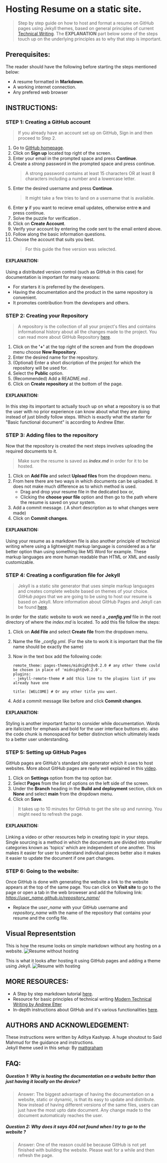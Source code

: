 # Hosting Resume on a static site.  
> Step by step guide on how to host and format a resume on GitHub pages using Jekyll themes, based on general principles of current [Technical Writing](https://www.amazon.ca/Modern-Technical-Writing-Introduction-Documentation-ebook/dp/B01A2QL9SS). The **EXPLANATION** part below some of the steps touch up on the underlying principles as to why that step is important.

## Prerequisites:  

The reader should have the following before starting the steps mentioned below:  
- A resume formatted in **Markdown**. 
- A working internet connection.  
- Any prefered web browser  

## INSTRUCTIONS:  
  
### STEP 1: Creating a GitHub account
> If you already have an account set up on GitHub, Sign in and then proceed to Step 2.
1. Go to [GitHub homepage](https://github.com/). 
2. Click on **Sign up** located top right of the screen.
3. Enter your email in the prompted space and press **Continue**.
4. Create a _strong_ password in the prompted space and press continue.
    > A strong password contains at least 15 characters OR at least 8 characters including a number and a lowercase letter.  
5. Enter the desired username and press **Continue**.  
    > It might take a few tries to land on a username that is available.
6. Enter **y** if you want to recieve email updates, otherwise entre **n** and press continue.  
7. Solve the puzzle for verification . 
8. Click on **Create Account**.  
9. Verify your account by entering the code sent to the email enterd above.
10. Follow along the basic information questions.
11. Choose the account that suits you best.
    > For this guide the free version was selected.  

#### EXPLANATION:
Using a distributed version control (such as GitHub in this case) for documentation is important for many reasons:     
- For starters it is preferred by the developers.  
- Having the documentation and the product in the same repository is convenient.
- It promotes contribution from the developers and others. 

### STEP 2: Creating your Repository  
> A repository is the collection of all your project's files and cointains informational history about all the changes made to the project. You can read more about GitHub Repository [here](https://docs.github.com/en/repositories/creating-and-managing-repositories/about-repositories).  
1. Click on the **'+'** at the top right of the screen and from the dropdown menu choose **New Repository**.  
2. Enter the desired name for the repository.  
3. (Optional) Enter a short discription of the project for which the repository will be used for.
4. Select the **Public** option.
5. (Recommended) Add a README.md . 
6. Click on **Create repository** at the bottom of the page.  

#### EXPLANATION:  
In this step its important to actually touch up on what a repository is so that the user with no prior experience can know about what they are doing instead of just blindly follow steps. Which is exactly what the starter for "Basic functional document" is according to Andrew Etter.

### STEP 3: Adding files to the repository
Now that the repository is created the next steps involves uploading the required documents to it.
> Make sure the resume is saved as ***index.md*** in order for it to be hosted.  

1. Click on **Add File** and select **Upload files** from the dropdown menu.  
2. From here there are two ways in which documents can be uploaded. It does not make much difference as to which method is used.
    - Drag and drop your resume file in the dedicated box or,
    - Clicking the **choose your file** option and then go to the path where the resume is saved on your system.
3. Add a commit message. ( A short description as to what changes were made) 
4. Click on **Commit changes**.

#### EXPLANATION:  
Using your resume as a markdown file is also another principle of technical writing where using a lightweight markup language is considered as a far better option than using something like MS Word for example. These markup languages are more human readable than HTML or XML and easily customizable.

### STEP 4: Creating a configuration file for Jekyll  
>Jekyll is a static site generator that uses simple markup languages and creates complete website based on themes of your choice. _GitHub pages_ that we are going to be using to host our resume is based on Jekyll. More information about GitHub Pages and Jekyll can be found [here](https://docs.github.com/en/pages/setting-up-a-github-pages-site-with-jekyll/about-github-pages-and-jekyll#about-jekyll).

In order for the static website to work we need a **__config.yml_** file in the root directory of where the _index.md_ is located. To add this file follow the steps:
1. Click on **Add File** and select **Create file** from the dropdown menu.  
2. Name the file __config.yml_. (For the site to work it is important that the file name should be exactly the same)
3. Now in the text box add the following code:  

    ```
    remote_theme: pages-themes/midnight@v0.2.0 # any other theme could be chosen in place of 'midnight@v0.2.0'.
    plugins:
    - jekyll-remote-theme # add this line to the plugins list if you already have one

    title: [WELCOME] # Or any other title you want.
 
    ``` 
4. Add a commit message like before and click **Commit changes**.  

#### EXPLANATION:  
Styling is another important factor to consider while documentation. Words are italicized for emphasis and bold for the user interface buttons etc. also the code chunk is monospaced for better distinction which ultimately leads to a better user understanding. 

### STEP 5: Setting up GitHub Pages
GitHub pages are GitHub's standard site generator which it uses to host websites. More about GitHub pages are really well explained in this [video](https://youtu.be/2MsN8gpT6jY).  
1. Click on **Settings** option from the top option bar.
2. Select **Pages** from the list of options on the left side of the screen. 
3. Under the **Branch** heading in the **Build and deployment** section, click on **None** and select **main** from the dropdown menu.
4. Click on **Save**.
> It takes up to 10 minutes for GitHub to get the site up and running. You might need to refresh the page. 

#### EXPLANATION:
Linking a video or other resources help in creating _topic_ in your steps. Single sourcing is a method in which the documents are divided into smaller categories known as 'topics' which are independent of one another. This makes it easier for user to understand individual pieces better also it makes it easier to update the document if one part changes.

### STEP 6: Going to the website:
Once GitHub is done with generating the website a link to the website appears at the top of the same page. You can click on **Visit site** to go to the page or open a tab in the web broweser and add the following link:  
_https://user_name.github.io/repository_name/_  
        
- Replace the _user_name_ with your GitHub username and _repository_name_ with the name of the repository that contains your resume and the config file.

## Visual Representstion
This is how the resume looks on simple markdown without any hosting on a website.
![Resume without hosting](https://github.com/Its-Adi-Kashyap/kashyap1.github.io/blob/main/src/Markdown_resume.gif?raw=true)  

This is what it looks after hosting it using GitHub pages and adding a theme using Jekyll.
![Resume with hosting](https://github.com/Its-Adi-Kashyap/kashyap1.github.io/blob/main/src/website_resume.gif?raw=true)

## MORE RESOURCES:  
- A Step by step markdown tutorial [here](https://www.markdowntutorial.com/).  
- Resource for basic principles of technical writing  [Modern Technical Writing by Andrew Etter](https://www.amazon.ca/Modern-Technical-Writing-Introduction-Documentation-ebook/dp/B01A2QL9SS)
- In-depth instructions about GitHub and it's various functionalities [here](https://docs.github.com/en/get-started/quickstart/hello-world).

## AUTHORS AND ACKNOWLEDGEMENT:
These instructions were written by Aditya Kashyap.
A huge shoutout to Said Mahmud for the guidance and instructions.  
Jekyll theme used in this setup: By [mattgraham](https://twitter.com/mattgraham)

## FAQ:

##### Question 1: Why is hosting the documentation on a website better than just having it locally on the device?
> Answer: The biggest advantage of having the documentation on a website, static or dynamic, is that its easy to update and distribute. Now instead of having different versions of the same files, users can just have the most upto date document. Any change made to the document automaticaly reaches the user. 

##### Question 2: Why does it says 404 not found when I try  to go to the    website ?  
        
>Answer: One of the reason could be because GitHub is not yet finished with building the website. Please wait for a while and then refresh the page. 
